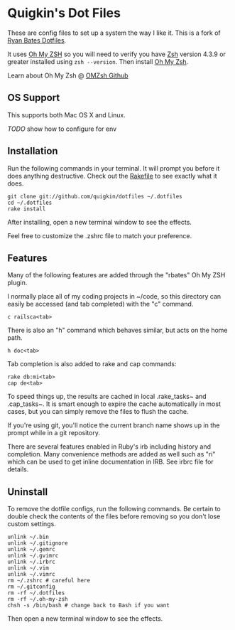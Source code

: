 # Quigkin's Dot Files

These are config files to set up a system the way I like it. This is a fork of [Ryan Bates Dotfiles](https://github.com/ryanb/dotfiles).

It uses [Oh My ZSH](https://github.com/robbyrussell/oh-my-zsh) so you will need to verify you have [Zsh](http://www.zsh.org/) version 4.3.9 or greater installed using `zsh --version`. Then install [Oh My Zsh](http://ohmyz.sh/).

Learn about Oh My Zsh @ [OMZsh Github](https://github.com/robbyrussell/oh-my-zsh/wiki)

## OS Support

This supports both Mac OS X and Linux.

_TODO_ show how to configure for env

## Installation

Run the following commands in your terminal. It will prompt you before it does anything destructive. Check out the [Rakefile](https://github.com/quigkin/dotfiles/blob/custom-bash-zsh/Rakefile) to see exactly what it does.

```terminal
git clone git://github.com/quigkin/dotfiles ~/.dotfiles
cd ~/.dotfiles
rake install
```

After installing, open a new terminal window to see the effects.

Feel free to customize the .zshrc file to match your preference.

## Features

Many of the following features are added through the "rbates" Oh My ZSH plugin.

I normally place all of my coding projects in ~/code, so this directory can easily be accessed (and tab completed) with the "c" command.

```terminal
c railsca<tab>
```

There is also an "h" command which behaves similar, but acts on the home path.

```terminal
h doc<tab>
```

Tab completion is also added to rake and cap commands:

```
rake db:mi<tab>
cap de<tab>
```

To speed things up, the results are cached in local .rake_tasks~ and .cap_tasks~. It is smart enough to expire the cache automatically in most cases, but you can simply remove the files to flush the cache.

If you're using git, you'll notice the current branch name shows up in the prompt while in a git repository.

There are several features enabled in Ruby's irb including history and completion. Many convenience methods are added as well such as "ri" which can be used to get inline documentation in IRB. See irbrc file for details.


## Uninstall

To remove the dotfile configs, run the following commands. Be certain to double check the contents of the files before removing so you don't lose custom settings.

```
unlink ~/.bin
unlink ~/.gitignore
unlink ~/.gemrc
unlink ~/.gvimrc
unlink ~/.irbrc
unlink ~/.vim
unlink ~/.vimrc
rm ~/.zshrc # careful here
rm ~/.gitconfig
rm -rf ~/.dotfiles
rm -rf ~/.oh-my-zsh
chsh -s /bin/bash # change back to Bash if you want
```

Then open a new terminal window to see the effects.
